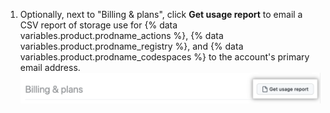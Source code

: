 1. Optionally, next to "Billing & plans", click **Get usage report** to email a CSV report of storage use for {% data variables.product.prodname_actions %}, {% data variables.product.prodname_registry %}, and {% data variables.product.prodname_codespaces %} to the account's primary email address. ![Baixar relatório em CSV](/assets/images/help/billing/actions-packages-report-download-org.png)
